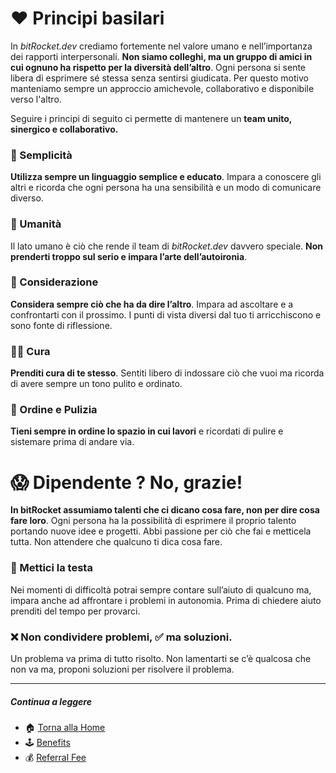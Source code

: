 # ❤️ Principi basilari

In _bitRocket.dev_ crediamo fortemente nel valore umano e nell’importanza dei rapporti interpersonali. **Non siamo colleghi, ma un gruppo di amici in cui ognuno ha rispetto per la diversità dell’altro**. Ogni persona si sente libera di esprimere sé stessa senza sentirsi giudicata. Per questo motivo manteniamo sempre un approccio amichevole, collaborativo e disponibile verso l'altro.

Seguire i principi di seguito ci permette di mantenere un **team unito, sinergico e collaborativo.**

### 👤 Semplicità

**Utilizza sempre un linguaggio semplice e educato**. Impara a conoscere gli altri e ricorda che ogni persona ha una sensibilità e un modo di comunicare diverso.

### 👬 Umanità

Il lato umano è ciò che rende il team di _bitRocket.dev_ davvero speciale. **Non prenderti troppo sul serio e impara l’arte dell’autoironia**.

### 🧠 Considerazione

**Considera sempre ciò che ha da dire l’altro**. Impara ad ascoltare e a confrontarti con il prossimo. I punti di vista diversi dal tuo ti arricchiscono e sono fonte di riflessione.

### 🧍🏻 Cura

**Prenditi cura di te stesso**. Sentiti libero di indossare ciò che vuoi ma ricorda di avere sempre un tono pulito e ordinato.

### 🧹 Ordine e Pulizia

**Tieni sempre in ordine lo spazio in cui lavori** e ricordati di pulire e sistemare prima di andare via.

# 😱 Dipendente ? No, grazie!

**In bitRocket assumiamo talenti che ci dicano cosa fare, non per dire cosa fare loro**. Ogni persona ha la possibilità di esprimere il proprio talento portando nuove idee e progetti. Abbi passione per ciò che fai e metticela tutta. Non attendere che qualcuno ti dica cosa fare.

### 🫵 Mettici la testa

Nei momenti di difficoltà potrai sempre contare sull’aiuto di qualcuno ma, impara anche ad affrontare i problemi in autonomia. Prima di chiedere aiuto prenditi del tempo per provarci.

### ❌ Non condividere problemi, ✅ ma soluzioni.

Un problema va prima di tutto risolto. Non lamentarti se c’è qualcosa che non va ma, proponi soluzioni per risolvere il problema.

---

##### Continua a leggere

- 🏠 [Torna alla Home](https://github.com/bitRocket-dev)
- 🕹 [Benefits](https://github.com/bitRocket-dev/.github/blob/main/pages/ABOUT.md)
- 💰 [Referral Fee](https://github.com/bitRocket-dev/.github/blob/main/pages/WHY_BITROCKET-DEV.md)
